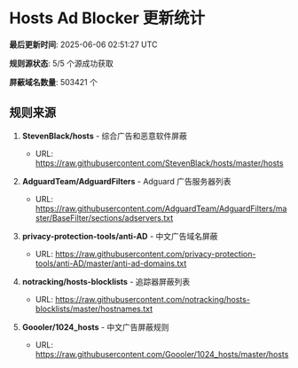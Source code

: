 # Hosts Ad Blocker 更新统计

**最后更新时间**: 2025-06-06 02:51:27 UTC

**规则源状态**: 5/5 个源成功获取

**屏蔽域名数量**: 503421 个

## 规则来源

1. **StevenBlack/hosts** - 综合广告和恶意软件屏蔽
   - URL: https://raw.githubusercontent.com/StevenBlack/hosts/master/hosts

2. **AdguardTeam/AdguardFilters** - Adguard 广告服务器列表
   - URL: https://raw.githubusercontent.com/AdguardTeam/AdguardFilters/master/BaseFilter/sections/adservers.txt

3. **privacy-protection-tools/anti-AD** - 中文广告域名屏蔽
   - URL: https://raw.githubusercontent.com/privacy-protection-tools/anti-AD/master/anti-ad-domains.txt

4. **notracking/hosts-blocklists** - 追踪器屏蔽列表
   - URL: https://raw.githubusercontent.com/notracking/hosts-blocklists/master/hostnames.txt

5. **Goooler/1024_hosts** - 中文广告屏蔽规则
   - URL: https://raw.githubusercontent.com/Goooler/1024_hosts/master/hosts

